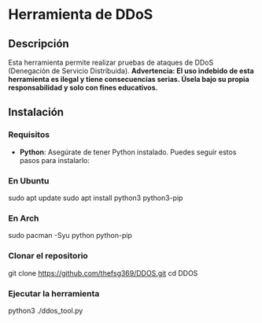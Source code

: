 # Herramienta de DDoS

## Descripción
Esta herramienta permite realizar pruebas de ataques de DDoS (Denegación de Servicio Distribuida). **Advertencia: El uso indebido de esta herramienta es ilegal y tiene consecuencias serias. Úsela bajo su propia responsabilidad y solo con fines educativos.**

## Instalación

### Requisitos
- **Python**: Asegúrate de tener Python instalado. Puedes seguir estos pasos para instalarlo:

### En Ubuntu
sudo apt update
sudo apt install python3 python3-pip

### En Arch
sudo pacman -Syu python python-pip

### Clonar el repositorio 

git clone https://github.com/thefsg369/DDOS.git
cd DDOS

### Ejecutar la herramienta 

python3 ./ddos_tool.py


